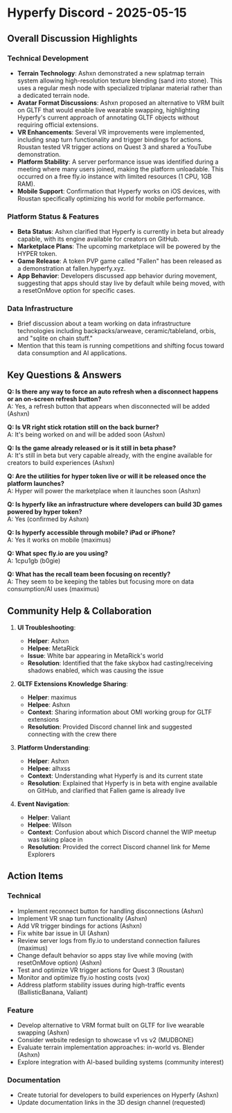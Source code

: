 # Hyperfy Discord - 2025-05-15

## Overall Discussion Highlights

### Technical Development
- **Terrain Technology**: Ashxn demonstrated a new splatmap terrain system allowing high-resolution texture blending (sand into stone). This uses a regular mesh node with specialized triplanar material rather than a dedicated terrain node.
- **Avatar Format Discussions**: Ashxn proposed an alternative to VRM built on GLTF that would enable live wearable swapping, highlighting Hyperfy's current approach of annotating GLTF objects without requiring official extensions.
- **VR Enhancements**: Several VR improvements were implemented, including snap turn functionality and trigger bindings for actions. Roustan tested VR trigger actions on Quest 3 and shared a YouTube demonstration.
- **Platform Stability**: A server performance issue was identified during a meeting where many users joined, making the platform unloadable. This occurred on a free fly.io instance with limited resources (1 CPU, 1GB RAM).
- **Mobile Support**: Confirmation that Hyperfy works on iOS devices, with Roustan specifically optimizing his world for mobile performance.

### Platform Status & Features
- **Beta Status**: Ashxn clarified that Hyperfy is currently in beta but already capable, with its engine available for creators on GitHub.
- **Marketplace Plans**: The upcoming marketplace will be powered by the HYPER token.
- **Game Release**: A token PVP game called "Fallen" has been released as a demonstration at fallen.hyperfy.xyz.
- **App Behavior**: Developers discussed app behavior during movement, suggesting that apps should stay live by default while being moved, with a resetOnMove option for specific cases.

### Data Infrastructure
- Brief discussion about a team working on data infrastructure technologies including backpacks/arweave, ceramic/tableland, orbis, and "sqlite on chain stuff."
- Mention that this team is running competitions and shifting focus toward data consumption and AI applications.

## Key Questions & Answers

**Q: Is there any way to force an auto refresh when a disconnect happens or an on-screen refresh button?**  
A: Yes, a refresh button that appears when disconnected will be added (Ashxn)

**Q: Is VR right stick rotation still on the back burner?**  
A: It's being worked on and will be added soon (Ashxn)

**Q: Is the game already released or is it still in beta phase?**  
A: It's still in beta but very capable already, with the engine available for creators to build experiences (Ashxn)

**Q: Are the utilities for hyper token live or will it be released once the platform launches?**  
A: Hyper will power the marketplace when it launches soon (Ashxn)

**Q: Is hyperfy like an infrastructure where developers can build 3D games powered by hyper token?**  
A: Yes (confirmed by Ashxn)

**Q: Is hyperfy accessible through mobile? iPad or iPhone?**  
A: Yes it works on mobile (maximus)

**Q: What spec fly.io are you using?**  
A: 1cpu1gb (b0gie)

**Q: What has the recall team been focusing on recently?**  
A: They seem to be keeping the tables but focusing more on data consumption/AI uses (maximus)

## Community Help & Collaboration

1. **UI Troubleshooting**:
   - **Helper**: Ashxn
   - **Helpee**: MetaRick
   - **Issue**: White bar appearing in MetaRick's world
   - **Resolution**: Identified that the fake skybox had casting/receiving shadows enabled, which was causing the issue

2. **GLTF Extensions Knowledge Sharing**:
   - **Helper**: maximus
   - **Helpee**: Ashxn
   - **Context**: Sharing information about OMI working group for GLTF extensions
   - **Resolution**: Provided Discord channel link and suggested connecting with the crew there

3. **Platform Understanding**:
   - **Helper**: Ashxn
   - **Helpee**: alhxss
   - **Context**: Understanding what Hyperfy is and its current state
   - **Resolution**: Explained that Hyperfy is in beta with engine available on GitHub, and clarified that Fallen game is already live

4. **Event Navigation**:
   - **Helper**: Valiant
   - **Helpee**: Wilson
   - **Context**: Confusion about which Discord channel the WIP meetup was taking place in
   - **Resolution**: Provided the correct Discord channel link for Meme Explorers

## Action Items

### Technical
- Implement reconnect button for handling disconnections (Ashxn)
- Implement VR snap turn functionality (Ashxn)
- Add VR trigger bindings for actions (Ashxn)
- Fix white bar issue in UI (Ashxn)
- Review server logs from fly.io to understand connection failures (maximus)
- Change default behavior so apps stay live while moving (with resetOnMove option) (Ashxn)
- Test and optimize VR trigger actions for Quest 3 (Roustan)
- Monitor and optimize fly.io hosting costs (vox)
- Address platform stability issues during high-traffic events (BallisticBanana, Valiant)

### Feature
- Develop alternative to VRM format built on GLTF for live wearable swapping (Ashxn)
- Consider website redesign to showcase v1 vs v2 (MUDBONE)
- Evaluate terrain implementation approaches: in-world vs. Blender (Ashxn)
- Explore integration with AI-based building systems (community interest)

### Documentation
- Create tutorial for developers to build experiences on Hyperfy (Ashxn)
- Update documentation links in the 3D design channel (requested)